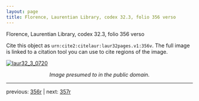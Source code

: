 ```yaml
---
layout: page
title: Florence, Laurentian Library, codex 32.3, folio 356 verso
---
```


Florence, Laurentian Library, codex 32.3, folio 356 verso

Cite this object as `urn:cite2:citelaur:laur32pages.v1:356v`.  The full image is linked to a citation tool you can use to cite regions of the image.

[![laur32_3_0720](http://www.homermultitext.org/iipsrv?IIIF=/project/homer/pyramidal/deepzoom/citelaur/laur32imgs/v1/laur32_3_0720.tif/full/800,/0/default.jpg)](http://www.homermultitext.org/ict2/?urn=urn:cite2:citelaur:laur32imgs.v1:laur32_3_0720) 

<p style="text-align: center; font-style: italic;">Image presumed to in the public domain.</p>

---

previous: [356r](../356r/) | next: [357r](../357r/)